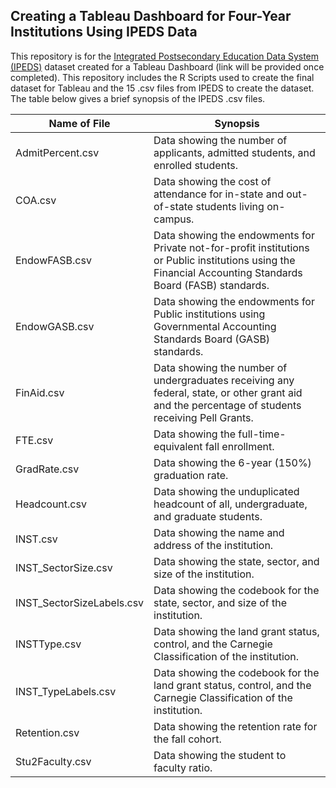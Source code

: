## Creating a Tableau Dashboard for Four-Year Institutions Using IPEDS Data

This repository is for the [Integrated Postsecondary Education Data System (IPEDS)](https://nces.ed.gov/ipeds/) dataset created for a Tableau Dashboard (link will be provided once completed). This repository includes the R Scripts used to create the final dataset for Tableau and the 15 .csv files from IPEDS to create the dataset. The table below gives a brief synopsis of the IPEDS .csv files.

| Name of File              | Synopsis                                                                                                                                                     |
|---------------------------|--------------------------------------------------------------------------------------------------------------------------------------------------------------|
| AdmitPercent.csv          | Data showing the number of applicants, admitted students, and enrolled students.                                                                             |
| COA.csv                   | Data showing the cost of attendance for in-state and out-of-state students living on-campus.                                                                 |
| EndowFASB.csv             | Data showing the endowments for Private not-for-profit institutions or Public institutions using the Financial Accounting Standards Board (FASB) standards.  |
| EndowGASB.csv             | Data showing the endowments for Public institutions using Governmental Accounting Standards Board (GASB) standards.                                          |
| FinAid.csv                | Data showing the number of undergraduates receiving any federal, state, or other grant aid and the percentage of students receiving Pell Grants.             |
| FTE.csv                   | Data showing the full-time-equivalent fall enrollment.                                                                                                       |
| GradRate.csv              | Data showing the 6-year (150%) graduation rate.                                                                                                              |
| Headcount.csv             | Data showing the unduplicated headcount of all, undergraduate, and graduate students.                                                                        |
| INST.csv                  | Data showing the name and address of the institution.                                                                                                        |
| INST_SectorSize.csv       | Data showing the state, sector, and size of the institution.                                                                                                 |
| INST_SectorSizeLabels.csv | Data showing the codebook for the state, sector, and size of the institution.                                                                                |
| INSTType.csv              | Data showing the land grant status, control, and the Carnegie Classification of the institution.                                                             |
| INST_TypeLabels.csv       | Data showing the codebook for the land grant status, control, and the Carnegie Classification of the institution.                                            |
| Retention.csv             | Data showing the retention rate for the fall cohort.                                                                                                         |
| Stu2Faculty.csv           | Data showing the student to faculty ratio.                                                                                                                   |
